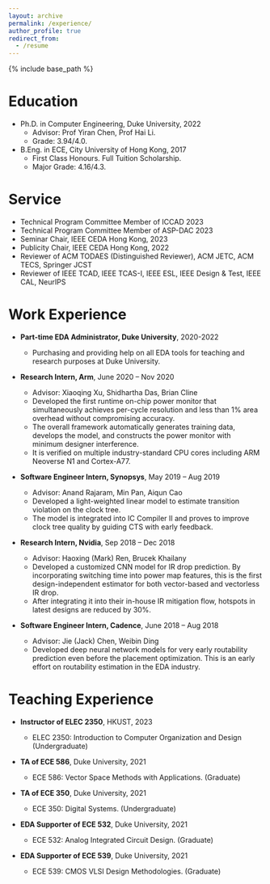 ```yaml
---
layout: archive
permalink: /experience/
author_profile: true
redirect_from:
  - /resume
---
```


{% include base_path %}

Education
======
* Ph.D. in Computer Engineering, Duke University, 2022 
    * Advisor: Prof Yiran Chen, Prof Hai Li. 
    * Grade: 3.94/4.0. 
* B.Eng. in ECE, City University of Hong Kong, 2017
    * First Class Honours. Full Tuition Scholarship.  
    * Major Grade: 4.16/4.3. 


Service
======
* Technical Program Committee Member of ICCAD 2023
* Technical Program Committee Member of ASP-DAC 2023
* Seminar Chair, IEEE CEDA Hong Kong, 2023
* Publicity Chair, IEEE CEDA Hong Kong, 2022
* Reviewer of ACM TODAES (Distinguished Reviewer), ACM JETC, ACM TECS, Springer JCST  
* Reviewer of IEEE TCAD, IEEE TCAS-I, IEEE ESL, IEEE Design & Test, IEEE CAL, NeurIPS 

Work Experience
======
* **Part-time EDA Administrator, Duke University**, 2020-2022
  * Purchasing and providing help on all EDA tools for teaching and research purposes at Duke University.

* **Research Intern, Arm**, June 2020 – Nov 2020
  * Advisor: Xiaoqing Xu, Shidhartha Das, Brian Cline
  * Developed the first runtime on-chip power monitor that simultaneously achieves per-cycle resolution and less than 1% area overhead without compromising accuracy.
  * The overall framework automatically generates training data, develops the model, and constructs the power monitor with minimum designer interference.
  * It is verified on multiple industry-standard CPU cores including ARM Neoverse N1 and Cortex-A77. 

* **Software Engineer Intern, Synopsys**, May 2019 – Aug 2019
  * Advisor: Anand Rajaram, Min Pan, Aiqun Cao
  * Developed a light-weighted linear model to estimate transition violation on the clock tree.
  * The model is integrated into IC Compiler II and proves to improve clock tree quality by guiding CTS with early feedback.
  
* **Research Intern, Nvidia**, Sep 2018 – Dec 2018
  * Advisor: Haoxing (Mark) Ren, Brucek Khailany
  * Developed a customized CNN model for IR drop prediction. By incorporating switching time into power
map features, this is the first design-independent estimator for both vector-based and vectorless IR drop.
  * After integrating it into their in-house IR mitigation flow, hotspots in latest designs are reduced by 30%.

* **Software Engineer Intern, Cadence**, June 2018 – Aug 2018
  * Advisor: Jie (Jack) Chen, Weibin Ding
  * Developed deep neural network models for very early routability prediction even before the placement
optimization. This is an early effort on routability estimation in the EDA industry.

Teaching Experience
======
* **Instructor of ELEC 2350**, HKUST, 2023 
    * ELEC 2350: Introduction to Computer Organization and Design (Undergraduate)

* **TA of ECE 586**, Duke University, 2021 
    * ECE 586: Vector Space Methods with Applications. (Graduate) 

* **TA of ECE 350**, Duke University, 2021 
    * ECE 350: Digital Systems. (Undergraduate)

* **EDA Supporter of ECE 532**, Duke University, 2021
    * ECE 532: Analog Integrated Circuit Design. (Graduate) 

* **EDA Supporter of ECE 539**, Duke University, 2021
    * ECE 539: CMOS VLSI Design Methodologies. (Graduate) 



